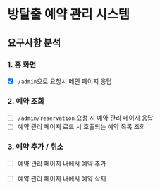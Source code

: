 # 방탈출 예약 관리 시스템

## 요구사항 분석

### 1. 홈 화면

- [x] `/admin`으로 요청시 메인 페이지 응답

### 2. 예약 조회

- [ ] `/admin/reservation` 요청 시 예약 관리 페이지 응답
- [ ] 예약 관리 페이지 로드 시 호출되는 예약 목록 조회

### 3. 예약 추가 / 취소

- [ ] 예약 관리 페이지 내에서 예약 추가
- [ ] 예약 관리 페이지 내에서 예약 삭제

